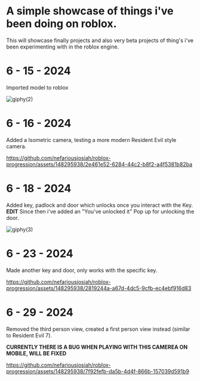 # A simple showcase of things i've been doing on roblox.
This will showcase finally projects and also very beta projects of thing's i've been experimenting with in the roblox engine.

# 6 - 15 - 2024
Imported model to roblox


![giphy(2)](https://github.com/nefariousjosiah/roblox-progression/assets/148295938/c985dc9f-f1e3-4f85-9703-9a33d5f69163)


# 6 - 16 - 2024
Added a Isometric camera, testing a more modern Resident Evil style camera.


https://github.com/nefariousjosiah/roblox-progression/assets/148295938/2e461e52-6284-44c2-b8f2-a4f5381b82ba


# 6 - 18 - 2024
Added key, padlock and door which unlocks once you interact with the Key. **EDIT** Since then i've added an "You've unlocked it" Pop up for unlocking the door.


![giphy(3)](https://github.com/nefariousjosiah/roblox-progression/assets/148295938/049d2231-7f02-446a-bcec-e0a0ee77a948)


# 6 - 23 - 2024
Made another key and door, only works with the specific key.


https://github.com/nefariousjosiah/roblox-progression/assets/148295938/2819244a-a67d-4dc5-9cfb-ec4ebf916d83


# 6 - 29 - 2024
Removed the third person view, created a first person view instead (similar to Resident Evil 7).

**CURRENTLY THERE IS A BUG WHEN PLAYING WITH THIS CAMEREA ON MOBILE, WILL BE FIXED**



https://github.com/nefariousjosiah/roblox-progression/assets/148295938/7f92fefb-da5b-4d4f-866b-157039d591b9





